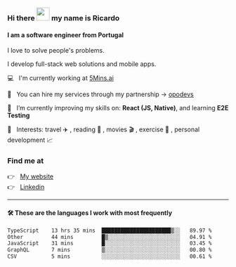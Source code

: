 ### Hi there <img src="https://raw.githubusercontent.com/iampavangandhi/iampavangandhi/master/gifs/Hi.gif" width="30"> my name is Ricardo
#### I am a software engineer from Portugal
I love to solve people's problems.

I develop full-stack web solutions and mobile apps.

💻  &nbsp; I'm currently working at <a href="https://5mins.ai/">5Mins.ai</a>

💼  &nbsp; You can hire my services through my partnership -> <a href="https://github.com/opodevs">opodevs</a>

🌱 &nbsp; I’m currently improving my skills on: **React (JS, Native)**, and learning **E2E Testing**

💙 &nbsp; Interests: travel ✈️ , reading 📖 , movies 🎬 , exercise 🏃 , personal development 📈

### Find me at

<p align="left">
  👉  &nbsp;
  <a href="https://ricardopbarbosa.com" target="_blank">
    My website
  </a>
  <br/>
  👉 &nbsp;
  <a href="https://www.linkedin.com/in/ricardopbarbosa" target="_blank">
    Linkedin
  </a>
</p>

<hr />

#### 🛠 These are the languages I work with most frequently
<!--START_SECTION:waka-->

```txt
TypeScript    13 hrs 35 mins  ██████████████████████▒░░   89.97 %
Other         44 mins         █▒░░░░░░░░░░░░░░░░░░░░░░░   04.91 %
JavaScript    31 mins         █░░░░░░░░░░░░░░░░░░░░░░░░   03.45 %
GraphQL       7 mins          ▒░░░░░░░░░░░░░░░░░░░░░░░░   00.80 %
CSV           5 mins          ░░░░░░░░░░░░░░░░░░░░░░░░░   00.61 %
```

<!--END_SECTION:waka-->
